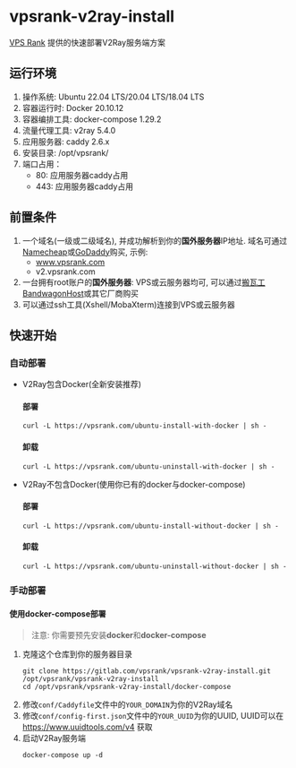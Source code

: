 # vpsrank-v2ray-install

[VPS Rank](https://vpsrank.com) 提供的快速部署V2Ray服务端方案

## 运行环境

1. 操作系统: Ubuntu 22.04 LTS/20.04 LTS/18.04 LTS
2. 容器运行时: Docker 20.10.12
3. 容器编排工具: docker-compose 1.29.2
4. 流量代理工具: v2ray 5.4.0
5. 应用服务器: caddy 2.6.x
6. 安装目录: /opt/vpsrank/
7. 端口占用：
   - 80: 应用服务器caddy占用
   - 443: 应用服务器caddy占用

## 前置条件

1. 一个域名(一级或二级域名), 并成功解析到你的**国外服务器**IP地址. 域名可通过[Namecheap](https://www.namecheap.com/domains/)或[GoDaddy](https://dcc.godaddy.com/domains)购买, 示例:
   - www.vpsrank.com
   - v2.vpsrank.com
2. 一台拥有root账户的**国外服务器**: VPS或云服务器均可, 可以通过[搬瓦工 BandwagonHost](https://bwh81.net/aff.php?aff=66695)或其它厂商购买
3. 可以通过ssh工具(Xshell/MobaXterm)连接到VPS或云服务器

## 快速开始

### 自动部署

- V2Ray包含Docker(全新安装推荐)
   #### 部署
   
   ```
   curl -L https://vpsrank.com/ubuntu-install-with-docker | sh -
   ```
   
   #### 卸载
   
   ```
   curl -L https://vpsrank.com/ubuntu-uninstall-with-docker | sh -
   ```

- V2Ray不包含Docker(使用你已有的docker与docker-compose)
   #### 部署
   ```
   curl -L https://vpsrank.com/ubuntu-install-without-docker | sh -
   ```
   
   #### 卸载
   
   ```
   curl -L https://vpsrank.com/ubuntu-uninstall-without-docker | sh -
   ```

### 手动部署

#### 使用docker-compose部署

> 注意: 你需要预先安装**docker**和**docker-compose**

1. 克隆这个仓库到你的服务器目录
   ```
   git clone https://gitlab.com/vpsrank/vpsrank-v2ray-install.git /opt/vpsrank/vpsrank-v2ray-install
   cd /opt/vpsrank/vpsrank-v2ray-install/docker-compose
   ```
2. 修改`conf/Caddyfile`文件中的`YOUR_DOMAIN`为你的V2Ray域名
3. 修改`conf/config-first.json`文件中的`YOUR_UUID`为你的UUID, UUID可以在 https://www.uuidtools.com/v4 获取
4. 启动V2Ray服务端
   ```
   docker-compose up -d
   ```